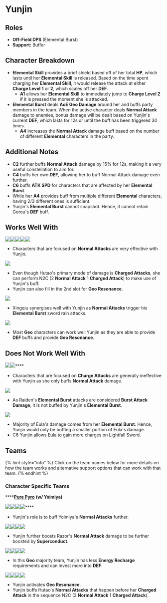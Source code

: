 # Yunjin

## Roles

* **Off-Field DPS** (Elemental Burst)
* **Support:** Buffer

## Character Breakdown

* **Elemental Skill** provides a brief shield based off of her total **HP**, which lasts until her **Elemental Skill** is released. Based on the time spent charging her **Elemental Skill**, it would release the attack at either **Charge Level** **1** or **2**, which scales off her **DEF**.
  * **A1** allows her **Elemental Skill** to immediately jump to **Charge Level 2** if it is pressed the moment she is attacked.
* **Elemental Burst** deals **AoE Geo Damage** around her and buffs party members in the team. When the active character deals **Normal Attack** damage to enemies, bonus damage will be dealt based on Yunjin's current **DEF**, which lasts for 12s or until the buff has been triggered 30 times.
  * **A4** increases the **Normal Attack** damage buff based on the number of different **Elemental** characters in the party.

## Additional Notes

* **C2** further buffs **Normal Attack** damage by 15% for 12s, making it a very useful constellation to aim for.
* **C4** buffs her own **DEF**, allowing her to buff Normal Attack damage even further.
* **C6** buffs **ATK SPD** for characters that are affected by her **Elemental Burst**.
* While her **A4** provides buff from multiple different **Elemental** characters, having 2/3 different ones is sufficient.
* Yunjin's **Elemental Burst** cannot snapshot. Hence, it cannot retain Gorou's **DEF** buff.

## **Works Well With**

****![](../../.gitbook/assets/UI\_AvatarIcon\_Yoimiya.png)****![](../../.gitbook/assets/UI\_AvatarIcon\_Tartaglia.png)****![](../../.gitbook/assets/UI\_AvatarIcon\_Razor.png)****![](../../.gitbook/assets/UI\_AvatarIcon\_Noelle.png)****![](../../.gitbook/assets/UI\_AvatarIcon\_Ningguang.png)****

* Characters that are focused on **Normal Attacks** are very effective with Yunjin.

![](../../.gitbook/assets/UI\_AvatarIcon\_Hutao.png)

* Even though Hutao's primary mode of damage is **Charged Attacks**, she can perform N2C (2 **Normal Attack** 1 **Charged Attack**) to make use of Yunjin's buff.
* Yunjin can also fill in the 2nd slot for **Geo Resonance**.

![](../../.gitbook/assets/UI\_AvatarIcon\_Xingqiu.png)

* Xingqiu synergises well with Yunjin as **Normal Attacks** trigger his **Elemental Burst** sword rain attacks.

![](../../.gitbook/assets/Element\_Geo.webp)

* Most **Geo** characters can work well Yunjin as they are able to provide **DEF** buffs and provide **Geo Resonance**.

## **Does Not Work Well With**

****![](../../.gitbook/assets/UI\_AvatarIcon\_Ganyu.png)****![](../../.gitbook/assets/UI\_AvatarIcon\_Itto.png)****

* Characters that are focused on **Charge Attacks** are generally ineffective with Yunjin as she only buffs **Normal Attack** damage.

![](../../.gitbook/assets/UI\_AvatarIcon\_Shougun.png)

* As Raiden's **Elemental Burst** attacks are considered **Burst Attack Damage**, it is not buffed by Yunjin's **Elemental Burst**.

![](../../.gitbook/assets/UI\_AvatarIcon\_Eula.png)

* Majority of Eula's damage comes from her **Elemental Burst**. Hence, Yunjin would only be buffing a smaller portion of Eula's damage.
* C6 Yunjin allows Eula to gain more charges on Lightfall Sword.

## **Teams**

{% hint style="info" %}
Click on the team names below for more details on how the team works and alternative support options that can work with that team.
{% endhint %}

### Character Specific Teams

****[**Pure Pyro**](../../teams/pure-pyro.md) **(w/ Yoimiya)**

****![](../../.gitbook/assets/UI\_AvatarIcon\_Yoimiya.png)****![](../../.gitbook/assets/UI\_AvatarIcon\_Yunjin.png)****![](../../.gitbook/assets/UI\_AvatarIcon\_Zhongli.png)****![](../../.gitbook/assets/UI\_AvatarIcon\_Bennett.png)****

* Yunjin's role is to buff Yoimiya's **Normal Attacks** further.

![](../../.gitbook/assets/UI\_AvatarIcon\_Razor.png)![](../../.gitbook/assets/UI\_AvatarIcon\_Kaeya.png)![](../../.gitbook/assets/UI\_AvatarIcon\_Yunjin.png)![](../../.gitbook/assets/UI\_AvatarIcon\_Diona.png)

* Yunjin further boosts Razor's **Normal Attack** damage to be further boosted by **Superconduct**.

![](../../.gitbook/assets/UI\_AvatarIcon\_Noelle.png)![](../../.gitbook/assets/UI\_AvatarIcon\_Gorou.png)![](../../.gitbook/assets/UI\_AvatarIcon\_Yunjin.png)![](../../.gitbook/assets/UI\_AvatarIcon\_Zhongli.png)

* In this **Geo** majority team, Yunjin has less **Energy Recharge** requirements and can invest more into **DEF**.

![](../../.gitbook/assets/UI\_AvatarIcon\_Hutao.png)![](../../.gitbook/assets/UI\_AvatarIcon\_Xingqiu.png)![](../../.gitbook/assets/UI\_AvatarIcon\_Yunjin.png)![](../../.gitbook/assets/UI\_AvatarIcon\_Zhongli.png)

* Yunjin activates **Geo Resonance**.
* Yunjin buffs Hutao's **Normal Attacks** that happen before her **Charged Attack** in the sequence N2C (2 **Normal Attack** 1 **Charged Attack**).

